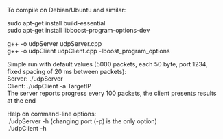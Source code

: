 To compile on Debian/Ubuntu and similar:  

sudo apt-get install build-essential  
sudo apt-get install libboost-program-options-dev  

g++ -o udpServer udpServer.cpp   
g++ -o udpClient udpClient.cpp -lboost_program_options  

Simple run with default values (5000 packets, each 50 byte, port 1234, fixed spacing of 20 ms between packets):  
Server: ./udpServer  
Client: ./udpClient -a TargetIP  
The server reports progress every 100 packets, the client presents results at the end  

Help on command-line options:  
./udpServer -h (changing port (-p) is the only option)  
./udpClient -h 

